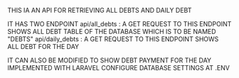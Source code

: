 THIS IA AN API FOR RETRIEVING ALL DEBTS AND DAILY DEBT

IT HAS TWO ENDPOINT
api/all_debts : A GET REQUEST TO THIS ENDPOINT SHOWS ALL DEBT TABLE OF THE DATABASE WHICH IS TO BE NAMED "DEBTS"
api/daily_debts : A GET REQUEST TO THIS ENDPOINT SHOWS ALL DEBT FOR THE DAY 

IT CAN ALSO BE MODIFIED TO SHOW DEBT PAYMENT FOR THE DAY
IMPLEMENTED WITH LARAVEL 
CONFIGURE DATABASE SETTINGS AT .ENV

